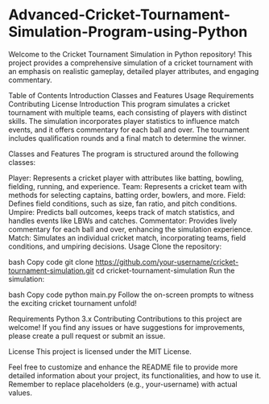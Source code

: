 # Advanced-Cricket-Tournament-Simulation-Program-using-Python
Welcome to the Cricket Tournament Simulation in Python repository! This project provides a comprehensive simulation of a cricket tournament with an emphasis on realistic gameplay, detailed player attributes, and engaging commentary.

Table of Contents
Introduction
Classes and Features
Usage
Requirements
Contributing
License
Introduction
This program simulates a cricket tournament with multiple teams, each consisting of players with distinct skills. The simulation incorporates player statistics to influence match events, and it offers commentary for each ball and over. The tournament includes qualification rounds and a final match to determine the winner.

Classes and Features
The program is structured around the following classes:

Player: Represents a cricket player with attributes like batting, bowling, fielding, running, and experience.
Team: Represents a cricket team with methods for selecting captains, batting order, bowlers, and more.
Field: Defines field conditions, such as size, fan ratio, and pitch conditions.
Umpire: Predicts ball outcomes, keeps track of match statistics, and handles events like LBWs and catches.
Commentator: Provides lively commentary for each ball and over, enhancing the simulation experience.
Match: Simulates an individual cricket match, incorporating teams, field conditions, and umpiring decisions.
Usage
Clone the repository:

bash
Copy code
git clone https://github.com/your-username/cricket-tournament-simulation.git
cd cricket-tournament-simulation
Run the simulation:

bash
Copy code
python main.py
Follow the on-screen prompts to witness the exciting cricket tournament unfold!

Requirements
Python 3.x
Contributing
Contributions to this project are welcome! If you find any issues or have suggestions for improvements, please create a pull request or submit an issue.

License
This project is licensed under the MIT License.

Feel free to customize and enhance the README file to provide more detailed information about your project, its functionalities, and how to use it. Remember to replace placeholders (e.g., your-username) with actual values.
